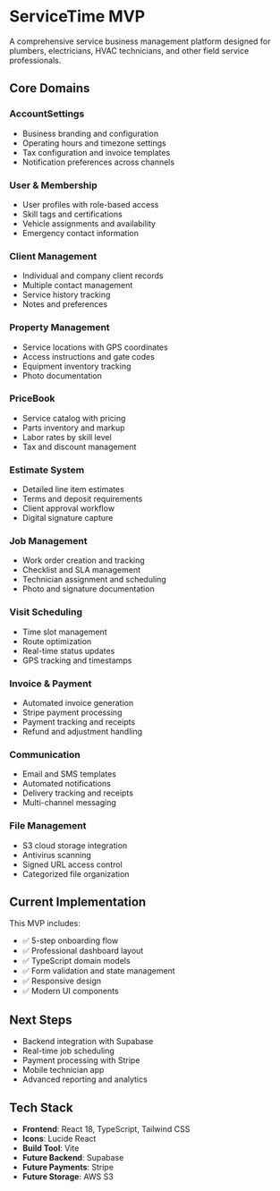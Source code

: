 # ServiceTime MVP

A comprehensive service business management platform designed for plumbers, electricians, HVAC technicians, and other field service professionals.

## Core Domains

### AccountSettings
- Business branding and configuration
- Operating hours and timezone settings
- Tax configuration and invoice templates
- Notification preferences across channels

### User & Membership
- User profiles with role-based access
- Skill tags and certifications
- Vehicle assignments and availability
- Emergency contact information

### Client Management
- Individual and company client records
- Multiple contact management
- Service history tracking
- Notes and preferences

### Property Management
- Service locations with GPS coordinates
- Access instructions and gate codes
- Equipment inventory tracking
- Photo documentation

### PriceBook
- Service catalog with pricing
- Parts inventory and markup
- Labor rates by skill level
- Tax and discount management

### Estimate System
- Detailed line item estimates
- Terms and deposit requirements
- Client approval workflow
- Digital signature capture

### Job Management
- Work order creation and tracking
- Checklist and SLA management
- Technician assignment and scheduling
- Photo and signature documentation

### Visit Scheduling
- Time slot management
- Route optimization
- Real-time status updates
- GPS tracking and timestamps

### Invoice & Payment
- Automated invoice generation
- Stripe payment processing
- Payment tracking and receipts
- Refund and adjustment handling

### Communication
- Email and SMS templates
- Automated notifications
- Delivery tracking and receipts
- Multi-channel messaging

### File Management
- S3 cloud storage integration
- Antivirus scanning
- Signed URL access control
- Categorized file organization

## Current Implementation

This MVP includes:
- ✅ 5-step onboarding flow
- ✅ Professional dashboard layout
- ✅ TypeScript domain models
- ✅ Form validation and state management
- ✅ Responsive design
- ✅ Modern UI components

## Next Steps

- Backend integration with Supabase
- Real-time job scheduling
- Payment processing with Stripe
- Mobile technician app
- Advanced reporting and analytics

## Tech Stack

- **Frontend**: React 18, TypeScript, Tailwind CSS
- **Icons**: Lucide React
- **Build Tool**: Vite
- **Future Backend**: Supabase
- **Future Payments**: Stripe
- **Future Storage**: AWS S3